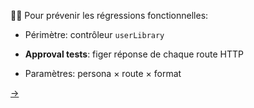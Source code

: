 <div style="height:200px">&nbsp;</div>

💂‍♂️ Pour prévenir les régressions fonctionnelles:

- Périmètre: contrôleur `userLibrary`

- **Approval tests**: figer réponse de chaque route HTTP

- Paramètres: persona × route × format

[→](11-résultats.md)
